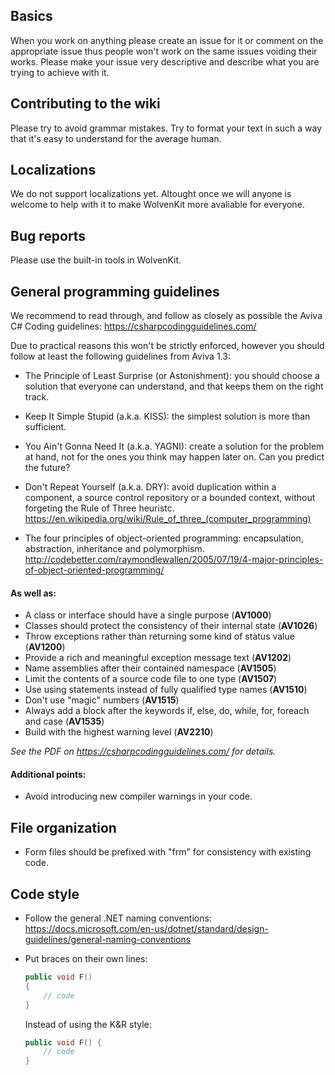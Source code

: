 ## Basics
When you work on anything please create an issue for it or comment on the appropriate issue thus people won't work on the same issues voiding their works.
Please make your issue very descriptive and describe what you are trying to achieve with it.

## Contributing to the wiki
Please try to avoid grammar mistakes. Try to format your text in such a way that it's easy to understand for the average human.

## Localizations
We do not support localizations yet. Altought once we will anyone is welcome to help with it to make WolvenKit more avaliable for everyone.

## Bug reports
Please use the built-in tools in WolvenKit.

## General programming guidelines
We recommend to read through, and follow as closely as possible the Aviva C# Coding guidelines:
https://csharpcodingguidelines.com/

Due to practical reasons this won't be strictly enforced, however you should follow at least the following guidelines from Aviva 1.3:

* The Principle of Least Surprise (or Astonishment): you should choose a solution that everyone can understand, and that keeps them on the right track.

* Keep It Simple Stupid (a.k.a. KISS): the simplest solution is more than sufficient.
* You Ain't Gonna Need It (a.k.a. YAGNI): create a solution for the problem at hand, not for the ones you think may happen later on.
Can you predict the future?

* Don't Repeat Yourself (a.k.a. DRY): avoid duplication within a component, a source control repository or a bounded context, without
forgeting the Rule of Three heuristc.
https://en.wikipedia.org/wiki/Rule_of_three_(computer_programming)

* The four principles of object-oriented programming: encapsulation, abstraction, inheritance and polymorphism.
http://codebetter.com/raymondlewallen/2005/07/19/4-major-principles-of-object-oriented-programming/

#### As well as:
* A class or interface should have a single purpose (**AV1000**)
* Classes should protect the consistency of their internal state (**AV1026**)
* Throw exceptions rather than returning some kind of status value (**AV1200**)
* Provide a rich and meaningful exception message text (**AV1202**)
* Name assemblies after their contained namespace (**AV1505**)
* Limit the contents of a source code file to one type (**AV1507**)
* Use using statements instead of fully qualified type names (**AV1510**)
* Don't use "magic" numbers (**AV1515**)
* Always add a block after the keywords if, else, do, while, for, foreach and case (**AV1535**)
* Build with the highest warning level (**AV2210**)

*See the PDF on https://csharpcodingguidelines.com/ for details.*

#### Additional points:
* Avoid introducing new compiler warnings in your code.

## File organization

* Form files should be prefixed with "frm" for consistency with existing code.

## Code style

* Follow the general .NET naming conventions: https://docs.microsoft.com/en-us/dotnet/standard/design-guidelines/general-naming-conventions
* Put braces on their own lines:
    ~~~~csharp
    public void F()
    {
        // code
    }
    ~~~~

    Instead of using the K&R style:
    ~~~~csharp
    public void F() {
        // code
    }
    ~~~~
